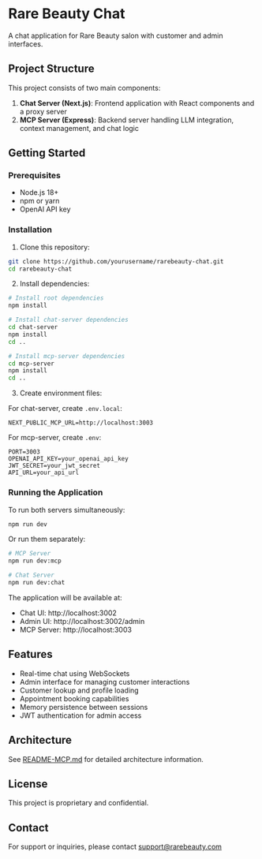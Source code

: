 # Rare Beauty Chat

A chat application for Rare Beauty salon with customer and admin interfaces.

## Project Structure

This project consists of two main components:

1. **Chat Server (Next.js)**: Frontend application with React components and a proxy server
2. **MCP Server (Express)**: Backend server handling LLM integration, context management, and chat logic

## Getting Started

### Prerequisites

- Node.js 18+
- npm or yarn
- OpenAI API key

### Installation

1. Clone this repository:
```bash
git clone https://github.com/yourusername/rarebeauty-chat.git
cd rarebeauty-chat
```

2. Install dependencies:
```bash
# Install root dependencies
npm install

# Install chat-server dependencies
cd chat-server
npm install
cd ..

# Install mcp-server dependencies
cd mcp-server
npm install
cd ..
```

3. Create environment files:

For chat-server, create `.env.local`:
```
NEXT_PUBLIC_MCP_URL=http://localhost:3003
```

For mcp-server, create `.env`:
```
PORT=3003
OPENAI_API_KEY=your_openai_api_key
JWT_SECRET=your_jwt_secret
API_URL=your_api_url
```

### Running the Application

To run both servers simultaneously:
```bash
npm run dev
```

Or run them separately:
```bash
# MCP Server
npm run dev:mcp

# Chat Server
npm run dev:chat
```

The application will be available at:
- Chat UI: http://localhost:3002
- Admin UI: http://localhost:3002/admin
- MCP Server: http://localhost:3003

## Features

- Real-time chat using WebSockets
- Admin interface for managing customer interactions
- Customer lookup and profile loading
- Appointment booking capabilities
- Memory persistence between sessions
- JWT authentication for admin access

## Architecture

See [README-MCP.md](README-MCP.md) for detailed architecture information.

## License

This project is proprietary and confidential.

## Contact

For support or inquiries, please contact [support@rarebeauty.com](mailto:support@rarebeauty.com) 